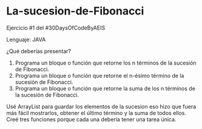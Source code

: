 # La-sucesion-de-Fibonacci
Ejercicio #1 del #30DaysOfCodeByAEIS

Lenguaje: JAVA

¿Qué deberías presentar?
1.	Programa un bloque o función que retorne los n términos de la sucesión de Fibonacci.
2.	Programa un bloque o función que retorne el n-ésimo término de la sucesión de Fibonacci.
3.	Programa un bloque o función que retorne la suma de los n términos de la sucesión de Fibonacci.

Usé ArrayList para guardar los elementos de la sucesion eso hizo que fuera más fácil mostrarlos, obtener el último término y la suma de todos ellos.
Creé tres funciones porque cada una deberia tener una tarea única.
